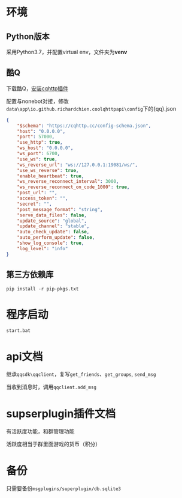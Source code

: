 # 环境

## Python版本

采用Python3.7，并配置virtual env，文件夹为**venv**

## 酷Q

下载酷Q，[安装cqhttp插件](https://github.com/richardchien/coolq-http-api)

配置与nonebot对接，修改`data\app\io.github.richardchien.coolqhttpapi\config`下的{qq}.json

```json
{
    "$schema": "https://cqhttp.cc/config-schema.json",
    "host": "0.0.0.0",
    "port": 57000,
    "use_http": true,
    "ws_host": "0.0.0.0",
    "ws_port": 6700,
    "use_ws": true,
    "ws_reverse_url": "ws://127.0.0.1:19081/ws/",
    "use_ws_reverse": true,
    "enable_heartbeat": true,
    "ws_reverse_reconnect_interval": 3000,
    "ws_reverse_reconnect_on_code_1000": true,
    "post_url": "",
    "access_token": "",
    "secret": "",
    "post_message_format": "string",
    "serve_data_files": false,
    "update_source": "global",
    "update_channel": "stable",
    "auto_check_update": false,
    "auto_perform_update": false,
    "show_log_console": true,
    "log_level": "info"
}
```


## 第三方依赖库

`pip install -r pip-pkgs.txt`

# 程序启动

`start.bat`


# api文档
继承`qqsdk\qqclient`，复写`get_friends`、`get_groups`, `send_msg`

当收到消息时，调用`qqclient.add_msg`

# supserplugin插件文档

有活跃度功能，和群管理功能

活跃度相当于群里面游戏的货币（积分）

# 备份
只需要备份`msgplugins/superplugin/db.sqlite3`
